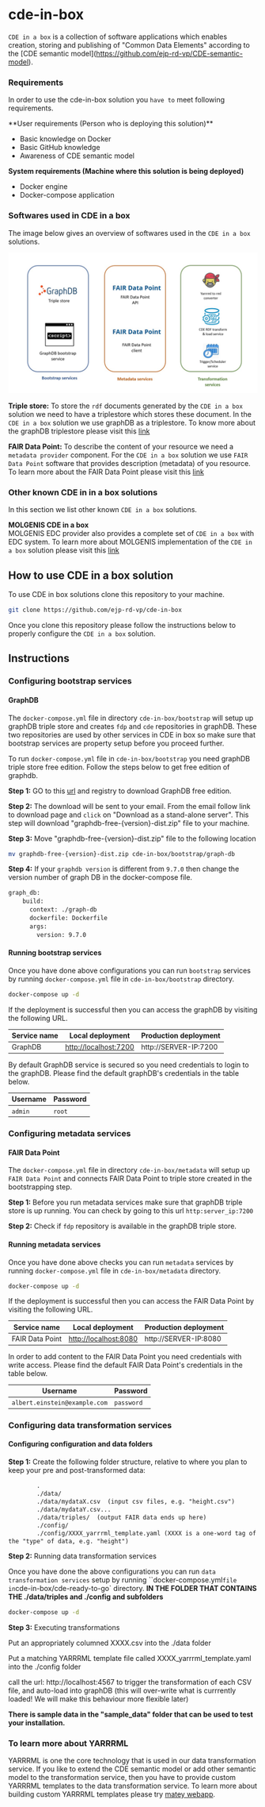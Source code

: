 # cde-in-box
`CDE in a box` is a collection of software applications which enables creation, storing and publishing of "Common Data Elements" according to the [CDE semantic model]​(https://github.com/ejp-rd-vp/CDE-semantic-model).

### Requirements
In order to use the cde-in-box solution you `have to` meet following requirements.
</p>
**User requirements​ (Person who is deploying this solution)**

* Basic knowledge on Docker​
* Basic GitHub knowledge​
* Awareness of CDE semantic model

**System requirements​ (Machine where this solution is being deployed)**

* Docker engine​
* Docker-compose application​

### Softwares used in CDE in a box
The image below gives an overview of softwares used in the `CDE in a box` solutions.

<p align="center"> 
    <a href="docs/images/components_overview.jpg" target="_blank">
        <img src="docs/images/components_overview.jpg"> 
    </a>
</p>

**Triple store:**
To store the `rdf` documents generated by the `CDE in a box` solution we need to have a triplestore which stores these document. In the `CDE in a box` solution we use graphDB as a triplestore. To know more about the graphDB triplestore please visit this [link](https://graphdb.ontotext.com)

**FAIR Data Point:**
To describe the content of your resource we need a `metadata provider` component. For the `CDE in a box` solution we use `FAIR Data Point` software that provides description (metadata) of you resource. To learn more about the FAIR Data Point please visit this [link](https://fairdatapoint.readthedocs.io/en/latest/)

### Other known CDE​ in in a box solutions
In this section we list other known `CDE in a box` solutions.

**MOLGENIS CDE in a box**     
MOLGENIS EDC provider also provides a complete set of `CDE in a box` with EDC system. To learn more about MOLGENIS implementation of the `CDE in a box` solution please visit this [link](https://github.com/fdlk/cde-in-box/tree/feat/molgenis)

## How to use CDE in a box solution

To use CDE in box solutions clone this repository to your machine.

```sh
git clone https://github.com/ejp-rd-vp/cde-in-box
```

Once you clone this repository please follow the instructions below to properly configure the `CDE in a box` solution. 
## Instructions

### Configuring bootstrap services
#### GraphDB
The `docker-compose.yml` file in directory `cde-in-box/bootstrap` will setup up graphDB triple store and creates `fdp` and `cde` repositories in graphDB. These two repositories are used by other services in CDE in box so make sure that bootstrap services are property setup before you proceed further.
   
To run `docker-compose.yml` file in `cde-in-box/bootstrap` you need graphDB triple store free edition. Follow the steps below to get free edition of graphdb.


**Step 1:** GO to this [url](https://www.ontotext.com/products/graphdb/graphdb-free/) and registry to download GraphDB free edition.


**Step 2:** The download will be sent to your email. From the email follow link to download page and `click` on "Download as a stand-alone server". This step will download "graphdb-free-{version}-dist.zip" file to your machine.


**Step 3:** Move "graphdb-free-{version}-dist.zip" file to the following location

```sh
mv graphdb-free-{version}-dist.zip cde-in-box/bootstrap/graph-db
```

**Step 4:** If your `graphdb version` is different from `9.7.0` then change the version number of graph DB in the docker-compose file.

```sh
graph_db:
    build:
      context: ./graph-db
      dockerfile: Dockerfile        
      args:
        version: 9.7.0
```
#### Running bootstrap services
Once you have done above configurations you can run `bootstrap` services by running `docker-compose.yml` file in `cde-in-box/bootstrap` directory.

```sh
docker-compose up -d
```

If the deployment is successful then you can access the graphDB by visiting the following URL.

| Service name | Local deployment | Production deployment |
| --- | --- | --- |
| GraphDB | [http://localhost:7200](http://localhost:7200/) | http://SERVER-IP:7200 |

By default GraphDB service is secured so you need credentials to login to the graphDB. Please find the default graphDB's credentials in the table below.

| Username| Password |
| --- | --- |
| `admin` | `root` |

### Configuring metadata services
#### FAIR Data Point
The `docker-compose.yml` file in directory `cde-in-box/metadata` will setup up `FAIR Data Point` and connects FAIR Data Point to triple store created in the bootstrapping step.



**Step 1:** Before you run metadata services make sure that graphDB triple store is up running. You can check by going to this url `http:server_ip:7200`



**Step 2:** Check if `fdp` repository is available in the graphDB triple store.


#### Running metadata services
Once you have done above checks you can run `metadata` services by running `docker-compose.yml` file in `cde-in-box/metadata` directory.

```sh
docker-compose up -d
```

If the deployment is successful then you can access the FAIR Data Point by visiting the following URL.

| Service name | Local deployment | Production deployment |
| --- | --- | --- |
| FAIR Data Point | [http://localhost:8080](http://localhost:8080) | http://SERVER-IP:8080 |

In order to add content to the FAIR Data Point you need credentials with write access. Please find the default FAIR Data Point's credentials in the table below.

| Username| Password |
| --- | --- |
| `albert.einstein@example.com` | `password` |

### Configuring data transformation services

#### Configuring configuration and data folders 

**Step 1:** Create the following folder structure, relative to where you plan to keep your pre and post-transformed data:

```
        .
        ./data/   
        ./data/mydataX.csv  (input csv files, e.g. "height.csv")
        ./data/mydataY.csv...
        ./data/triples/  (output FAIR data ends up here)
        ./config/
        ./config/XXXX_yarrrml_template.yaml (XXXX is a one-word tag of the "type" of data, e.g. "height")
```



**Step 2:**  Running data transformation services

Once you have done the above configurations you can run `data transformation services` setup by running ``docker-compose.yml` file in `cde-in-box/cde-ready-to-go` directory.
**IN THE FOLDER THAT CONTAINS THE ./data/triples and ./config and subfolders**

```sh
docker-compose up -d
```



**Step 3:**  Executing transformations

Put an appropriately columned XXXX.csv into the ./data folder

Put a matching YARRRML template file called XXXX_yarrrml_template.yaml into the ./config folder

call the url:  http://localhost:4567 to trigger the transformation of each CSV file, and auto-load into graphDB (this will over-write what is currrently loaded!  We will make this behaviour more flexible later)

**There is sample data in the "sample_data" folder that can be used to test your installation.**

### To learn more about YARRRML

YARRRML is one the core technology that is used in our data transformation service. If you like to extend the CDE semantic model or add other semantic model to the transformation service, then you have to provide custom YARRRML templates to the data transformation service. To learn more about building custom YARRRML templates please try [matey webapp](https://rml.io/yarrrml/matey/).